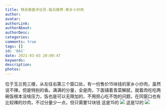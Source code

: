 ```yaml
---
title: 特派美食评论员-每日推荐-家乡小炒肉
author: 
avatar: 
authorLink: 
authorAbout: 
authorDesc: 
categories: 
comments: true
tags: []
id: '661'
date: 2021-03-03 20:09:47
keywords:
description:
photos:
---
```


位于玉兰苑三楼，从左往右第三个窗口处，有一份售价15块钱的家乡小炒肉，虽然说不辣，但是特别的香。满满的分量，全是肉，下面铺着青菜解腻，就着肉吃吃两碗饭根本没啥压力，饭也是可以无限加的，不用担心吃不饱的问题，在同窗口也有比较辣的炒肉，不过分量少一点，但只需要12块钱 这是15的 ![](https://www.aiupc.xyz/wp-content/uploads/2021/03/QQ图片20210303195911.jpg) 这是12的 ![](https://www.aiupc.xyz/wp-content/uploads/2021/03/QQ图片20210303200915.jpg)